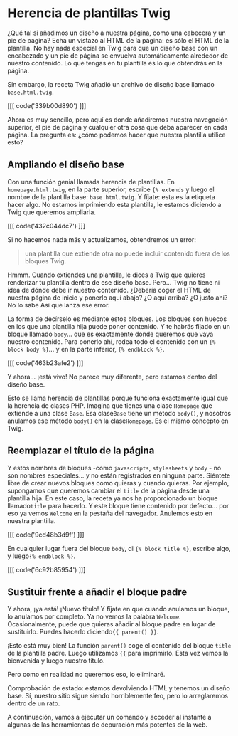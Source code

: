 # Herencia de plantillas Twig

¿Qué tal si añadimos un diseño a nuestra página, como una cabecera y un pie de página? Echa un vistazo al HTML de la página: es sólo el HTML de la plantilla. No hay nada especial en Twig para que un diseño base con un encabezado y un pie de página se envuelva automáticamente alrededor de nuestro contenido. Lo que tengas en tu plantilla es lo que obtendrás en la página.

Sin embargo, la receta Twig añadió un archivo de diseño base llamado `base.html.twig`. 

[[[ code('339b00d890') ]]]

Ahora es muy sencillo, pero aquí es donde añadiremos nuestra navegación superior, el pie de página y cualquier otra cosa que deba aparecer en cada página. La pregunta es: ¿cómo podemos hacer que nuestra plantilla utilice esto?

## Ampliando el diseño base

Con una función genial llamada herencia de plantillas. En `homepage.html.twig`, en la parte superior, escribe `{% extends` y luego el nombre de la plantilla base: `base.html.twig`. Y fíjate: esta es la etiqueta hacer algo. No estamos imprimiendo esta plantilla, le estamos diciendo a Twig que queremos ampliarla.

[[[ code('432c044dc7') ]]]

Si no hacemos nada más y actualizamos, obtendremos un error:

> una plantilla que extiende otra no puede incluir contenido fuera de los bloques Twig.

Hmmm. Cuando extiendes una plantilla, le dices a Twig que quieres renderizar tu plantilla dentro de ese diseño base. Pero... Twig no tiene ni idea de dónde debe ir nuestro contenido. ¿Debería coger el HTML de nuestra página de inicio y ponerlo aquí abajo? ¿O aquí arriba? ¿O justo ahí? No lo sabe Así que lanza ese error.

La forma de decírselo es mediante estos bloques. Los bloques son huecos en los que una plantilla hija puede poner contenido. Y te habrás fijado en un bloque llamado `body`... que es exactamente donde queremos que vaya nuestro contenido. Para ponerlo ahí, rodea todo el contenido con un `{% block body %}`... y en la parte inferior, `{% endblock %}`.

[[[ code('463b23afe2') ]]]

Y ahora... ¡está vivo! No parece muy diferente, pero estamos dentro del diseño base.

Esto se llama herencia de plantillas porque funciona exactamente igual que la herencia de clases PHP. Imagina que tienes una clase `Homepage` que extiende a una clase `Base`. Esa clase`Base` tiene un método `body()`, y nosotros anulamos ese método `body()` en la clase`Homepage`. Es el mismo concepto en Twig.

## Reemplazar el título de la página

Y estos nombres de bloques -como `javascripts`, `stylesheets` y `body` - no son nombres especiales... y no están registrados en ninguna parte. Siéntete libre de crear nuevos bloques como quieras y cuando quieras. Por ejemplo, supongamos que queremos cambiar el `title` de la página desde una plantilla hija. En este caso, la receta ya nos ha proporcionado un bloque llamado`title` para hacerlo. Y este bloque tiene contenido por defecto... por eso ya vemos `Welcome` en la pestaña del navegador. Anulemos esto en nuestra plantilla.

[[[ code('9cd48b3d9f') ]]]

En cualquier lugar fuera del bloque `body`, di `{% block title %}`, escribe algo, y luego`{% endblock %}`.

[[[ code('6c92b85954') ]]]

## Sustituir frente a añadir el bloque padre

Y ahora, ¡ya está! ¡Nuevo título! Y fíjate en que cuando anulamos un bloque, lo anulamos por completo. Ya no vemos la palabra `Welcome`. Ocasionalmente, puede que quieras añadir al bloque padre en lugar de sustituirlo. Puedes hacerlo diciendo`{{ parent() }}`.

¡Esto está muy bien! La función `parent()` coge el contenido del bloque `title` de la plantilla padre. Luego utilizamos `{{` para imprimirlo. Esta vez vemos la bienvenida y luego nuestro título.

Pero como en realidad no queremos eso, lo eliminaré.

Comprobación de estado: estamos devolviendo HTML y tenemos un diseño base. Sí, nuestro sitio sigue siendo horriblemente feo, pero lo arreglaremos dentro de un rato.

A continuación, vamos a ejecutar un comando y acceder al instante a algunas de las herramientas de depuración más potentes de la web.
